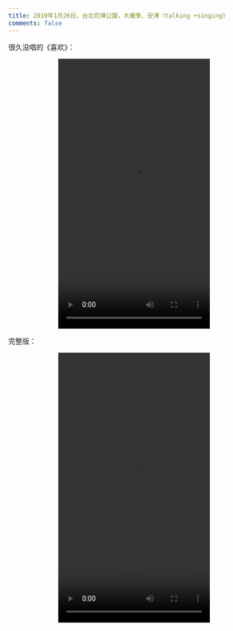 ```yaml
---
title: 2019年1月26日，台北花博公園，大暖季、安溥（talking +singing)
comments: false
---
```


很久没唱的《喜欢》：

<div align="center">

<video width="304" height="540" controls>
  <source src="http://97.64.28.21:8066/anpu/anpu-20190126-taipei%2000_05_08-00_11_00.mp4" type="video/mp4">
  您的浏览器不支持 HTML5 video 标签。
</video>

</div>

完整版：

<div align="center">

<video width="304" height="540" controls>
  <source src="http://97.64.28.21:8066/anpu/anpu-20190126-taipei.mp4" type="video/mp4">
  您的浏览器不支持 HTML5 video 标签。
</video>

</div>